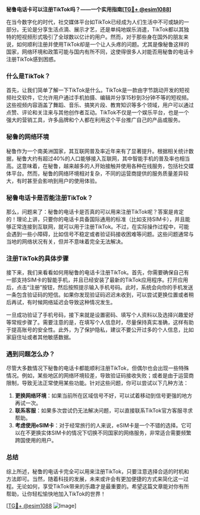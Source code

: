 **秘鲁电话卡可以注册TikTok吗？——一个实用指南[[TG💪+ @esim1088](https://t.me/s/esim1088)]**

在当今数字化的时代，社交媒体平台如TikTok已经成为人们生活中不可或缺的一部分。无论是分享生活点滴、展示才艺，还是单纯地娱乐消遣，TikTok都以其独特的短视频形式吸引了全球数以亿计的用户。然而，对于那些身在国外的朋友来说，如何顺利注册并使用TikTok却是一个让人头疼的问题。尤其是像秘鲁这样的国家，网络环境和政策可能与国内有所不同，这使得很多人对能否用秘鲁的电话卡注册TikTok感到困惑。

### 什么是TikTok？

首先，让我们简单了解一下TikTok是什么。TikTok是一款由字节跳动开发的短视频社交软件，它允许用户通过手机拍摄、编辑并分享15秒到3分钟不等的短视频。这些视频内容涵盖了舞蹈、音乐、搞笑片段、教育知识等多个领域，用户可以通过点赞、评论和关注来与其他创作者互动。TikTok不仅是一个娱乐平台，也是一个强大的营销工具，许多品牌和个人都在利用这个平台推广自己的产品或服务。

### 秘鲁的网络环境

秘鲁作为一个南美洲国家，其互联网普及率近年来有了显著提升。根据相关统计数据，秘鲁大约有超过40%的人口能够接入互联网，其中智能手机的普及率也相当高。这意味着，在秘鲁，越来越多的人开始接触并使用各种在线服务，包括社交媒体平台。然而，秘鲁的网络环境相对复杂，不同的运营商提供的服务质量差异较大，有时甚至会影响到用户的使用体验。

### 秘鲁电话卡是否能注册TikTok？

那么，问题来了：秘鲁的电话卡是否真的可以用来注册TikTok呢？答案是肯定的！理论上讲，只要你的电话卡具备国际通用的标准（比如支持SIM卡），并且能够正常连接到互联网，就可以用于注册TikTok。不过，在实际操作过程中，可能会遇到一些小障碍，比如信号不稳定或者验证码接收困难等问题。这些问题通常与当地的网络状况有关，但并不意味着完全无法解决。

### 注册TikTok的具体步骤

接下来，我们来看看如何用秘鲁的电话卡注册TikTok。首先，你需要确保自己有一部支持SIM卡的智能手机，并且已经安装了最新的TikTok应用程序。打开应用后，点击“注册”按钮，然后按照提示输入手机号码。此时，系统会向你的手机发送一条包含验证码的短信。如果你发现验证码迟迟未收到，可以尝试更换位置或者稍后再试，有时候网络延迟会导致这种情况发生。

一旦成功验证了手机号码，接下来就是设置密码、填写个人资料以及选择兴趣爱好等常规步骤了。需要注意的是，在填写个人信息时，尽量保持真实准确，这样有助于提高账号的安全性。此外，为了保护隐私，建议不要公开过多的个人信息，比如家庭住址或者其他敏感数据。

### 遇到问题怎么办？

尽管大多数情况下秘鲁的电话卡都能顺利注册TikTok，但偶尔也会出现一些特殊情况。例如，某些地区的网络环境较差，导致验证码接收失败；或者是由于运营商限制，导致无法正常使用某些功能。针对这些问题，你可以尝试以下几种方法：

1. **更换网络环境**：如果当前所在区域信号不好，可以试着移动到信号更强的地方再试一次。
2. **联系客服**：如果多次尝试仍无法解决问题，可以直接联系TikTok官方客服寻求帮助。
3. **考虑使用eSIM卡**：对于经常旅行的人来说，eSIM卡是一个不错的选择。它可以在不更换实体SIM卡的情况下切换不同国家的网络服务，非常适合需要频繁跨国使用的用户。

### 总结

综上所述，秘鲁的电话卡完全可以用来注册TikTok，只要注意选择合适的时机和方法即可。当然，随着科技的发展，未来或许会有更加便捷的方式来简化这一过程。无论如何，享受TikTok带来的乐趣才是最重要的。希望这篇文章能对你有所帮助，让你轻松愉快地加入TikTok的世界！

[[TG💪+ @esim1088](https://t.me/s/esim1088) ![Image](https://i.postimg.cc/4NQfJmqS/Snipaste-2025-05-13-00-14-12.png)]